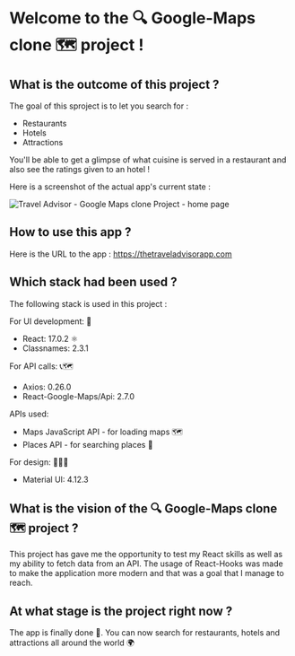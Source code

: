 # Welcome to the 🔍 Google-Maps clone 🗺 project !

## What is the outcome of this project ?

The goal of this sproject is to let you search for :

- Restaurants
- Hotels
- Attractions

You'll be able to get a glimpse of what cuisine is served in a restaurant and also see the ratings given to an hotel !

Here is a screenshot of the actual app's current state :

![Travel Advisor - Google Maps clone Project - home page](https://user-images.githubusercontent.com/61510923/155578633-bd5a87ad-bf11-4db9-8a55-dcfa9fc09666.png)

## How to use this app ?

Here is the URL to the app : https://thetraveladvisorapp.com

## Which stack had been used ?

The following stack is used in this project :

For UI development: 🔨

- React: 17.0.2 ⚛️
- Classnames: 2.3.1

For API calls: 📞🗺

- Axios: 0.26.0
- React-Google-Maps/Api: 2.7.0

APIs used:

- Maps JavaScript API - for loading maps 🗺
- Places API - for searching places 🔦

For design: 👨🏻‍🎨

- Material UI: 4.12.3

## What is the vision of the 🔍 Google-Maps clone 🗺 project ?

This project has gave me the opportunity to test my React skills as well as my ability to fetch data from an API. The usage of React-Hooks was made to make the application more modern and that was a goal that I manage to reach.

## At what stage is the project right now ?

The app is finally done 🥳. You can now search for restaurants, hotels and attractions all around the world 🌍
